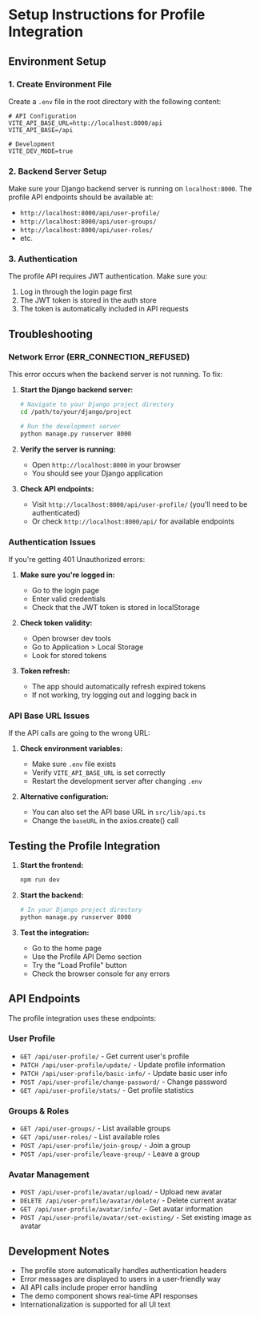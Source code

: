 # Setup Instructions for Profile Integration

## Environment Setup

### 1. Create Environment File

Create a `.env` file in the root directory with the following content:

```env
# API Configuration
VITE_API_BASE_URL=http://localhost:8000/api
VITE_API_BASE=/api

# Development
VITE_DEV_MODE=true
```

### 2. Backend Server Setup

Make sure your Django backend server is running on `localhost:8000`. The profile API endpoints should be available at:

- `http://localhost:8000/api/user-profile/`
- `http://localhost:8000/api/user-groups/`
- `http://localhost:8000/api/user-roles/`
- etc.

### 3. Authentication

The profile API requires JWT authentication. Make sure you:

1. Log in through the login page first
2. The JWT token is stored in the auth store
3. The token is automatically included in API requests

## Troubleshooting

### Network Error (ERR_CONNECTION_REFUSED)

This error occurs when the backend server is not running. To fix:

1. **Start the Django backend server:**

   ```bash
   # Navigate to your Django project directory
   cd /path/to/your/django/project

   # Run the development server
   python manage.py runserver 8000
   ```

2. **Verify the server is running:**
   - Open `http://localhost:8000` in your browser
   - You should see your Django application

3. **Check API endpoints:**
   - Visit `http://localhost:8000/api/user-profile/` (you'll need to be authenticated)
   - Or check `http://localhost:8000/api/` for available endpoints

### Authentication Issues

If you're getting 401 Unauthorized errors:

1. **Make sure you're logged in:**
   - Go to the login page
   - Enter valid credentials
   - Check that the JWT token is stored in localStorage

2. **Check token validity:**
   - Open browser dev tools
   - Go to Application > Local Storage
   - Look for stored tokens

3. **Token refresh:**
   - The app should automatically refresh expired tokens
   - If not working, try logging out and logging back in

### API Base URL Issues

If the API calls are going to the wrong URL:

1. **Check environment variables:**
   - Make sure `.env` file exists
   - Verify `VITE_API_BASE_URL` is set correctly
   - Restart the development server after changing `.env`

2. **Alternative configuration:**
   - You can also set the API base URL in `src/lib/api.ts`
   - Change the `baseURL` in the axios.create() call

## Testing the Profile Integration

1. **Start the frontend:**

   ```bash
   npm run dev
   ```

2. **Start the backend:**

   ```bash
   # In your Django project directory
   python manage.py runserver 8000
   ```

3. **Test the integration:**
   - Go to the home page
   - Use the Profile API Demo section
   - Try the "Load Profile" button
   - Check the browser console for any errors

## API Endpoints

The profile integration uses these endpoints:

### User Profile

- `GET /api/user-profile/` - Get current user's profile
- `PATCH /api/user-profile/update/` - Update profile information
- `PATCH /api/user-profile/basic-info/` - Update basic user info
- `POST /api/user-profile/change-password/` - Change password
- `GET /api/user-profile/stats/` - Get profile statistics

### Groups & Roles

- `GET /api/user-groups/` - List available groups
- `GET /api/user-roles/` - List available roles
- `POST /api/user-profile/join-group/` - Join a group
- `POST /api/user-profile/leave-group/` - Leave a group

### Avatar Management

- `POST /api/user-profile/avatar/upload/` - Upload new avatar
- `DELETE /api/user-profile/avatar/delete/` - Delete current avatar
- `GET /api/user-profile/avatar/info/` - Get avatar information
- `POST /api/user-profile/avatar/set-existing/` - Set existing image as avatar

## Development Notes

- The profile store automatically handles authentication headers
- Error messages are displayed to users in a user-friendly way
- All API calls include proper error handling
- The demo component shows real-time API responses
- Internationalization is supported for all UI text
